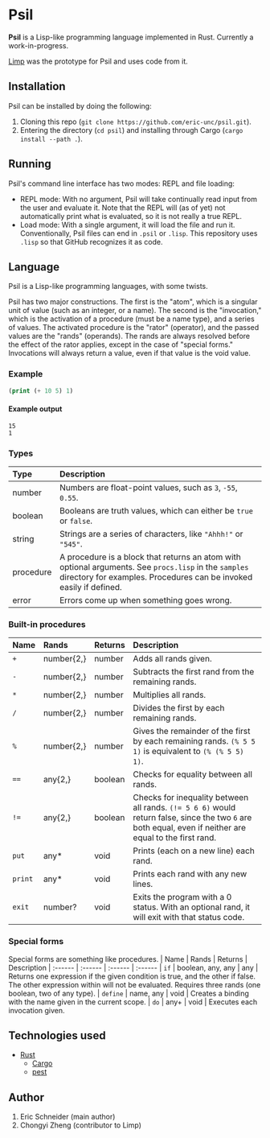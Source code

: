 # Psil
**Psil** is a Lisp-like programming language implemented in Rust. Currently a work-in-progress.

[Limp](https://github.com/eric-unc/limp) was the prototype for Psil and uses code from it.

## Installation
Psil can be installed by doing the following:
1. Cloning this repo (`git clone https://github.com/eric-unc/psil.git`).
2. Entering the directory (`cd psil`) and installing through Cargo (`cargo install --path .`).

## Running
Psil's command line interface has two modes: REPL and file loading:
* REPL mode: With no argument, Psil will take continually read input from the user and evaluate it. Note that the REPL will (as of yet) not automatically print what is evaluated, so it is not really a true REPL.
* Load mode: With a single argument, it will load the file and run it. Conventionally, Psil files can end in `.psil` or `.lisp`. This repository uses `.lisp` so that GitHub recognizes it as code.

## Language
Psil is a Lisp-like programming languages, with some twists.

Psil has two major constructions. The first is the "atom", which is a singular unit of value (such as an integer, or a name). The second is the "invocation," which is the activation of a procedure (must be a name type), and a series of values. The activated procedure is the "rator" (operator), and the passed values are the "rands" (operands). The rands are always resolved before the effect of the rator applies, except in the case of "special forms." Invocations will always return a value, even if that value is the void value.

### Example
```lisp
(print (+ 10 5) 1)
```

#### Example output
```
15
1
```

### Types
| Type | Description
| :------ | :------
| number | Numbers are float-point values, such as `3`, `-55`, `0.55`.
| boolean | Booleans are truth values, which can either be `true` or `false`.
| string | Strings are a series of characters, like `"Ahhh!"` or `"545"`.
| procedure | A procedure is a block that returns an atom with optional arguments. See `procs.lisp` in the `samples` directory for examples. Procedures can be invoked easily if defined.
| error | Errors come up when something goes wrong.

### Built-in procedures
| Name | Rands | Returns | Description
| :------ | :------ | :------ | :------
| `+` | number{2,} | number | Adds all rands given.
| `-` | number{2,} | number | Subtracts the first rand from the remaining rands.
| `*` | number{2,} | number | Multiplies all rands.
| `/` | number{2,} | number | Divides the first by each remaining rands.
| `%` | number{2,} | number | Gives the remainder of the first by each remaining rands. `(% 5 5 1)` is equivalent to `(% (% 5 5) 1)`.
| `==` | any{2,} | boolean | Checks for equality between all rands.
| `!=` | any{2,} | boolean | Checks for inequality between all rands. `(!= 5 6 6)` would return false, since the two `6` are both equal, even if neither are equal to the first rand.
| `put` | any* | void | Prints (each on a new line) each rand.
| `print` | any* | void | Prints each rand with any new lines.
| `exit` | number? | void | Exits the program with a 0 status. With an optional rand, it will exit with that status code.

### Special forms
Special forms are something like procedures.
| Name | Rands | Returns | Description
| :------ | :------ | :------ | :------
| `if` | boolean, any, any | any | Returns one expression if the given condition is true, and the other if false. The other expression within will not be evaluated. Requires three rands (one boolean, two of any type).
| `define` | name, any | void | Creates a binding with the name given in the current scope.
| `do` | any+ | void | Executes each invocation given.

## Technologies used
* [Rust](https://github.com/rust-lang/rust)
    * [Cargo](https://github.com/rust-lang/cargo)
    * [pest](https://github.com/pest-parser/pest)

## Author
1. Eric Schneider (main author)
2. Chongyi Zheng (contributor to Limp)
